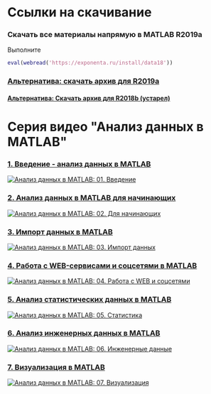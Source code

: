 # Ссылки на скачивание

### Скачать все материалы напрямую в MATLAB R2019a

Выполните
```MATLAB
eval(webread('https://exponenta.ru/install/data18'))
```

### [Альтернатива: скачать архив для R2019a](https://github.com/ETMC-Exponenta/Data-Analysis-in-MATLAB-2018/archive/master.zip)

#### [Альтернатива: Скачать архив для R2018b (устарел)](https://github.com/ETMC-Exponenta/Data-Analysis-in-MATLAB-2018/archive/v1.0.zip)


# Серия видео "Анализ данных в MATLAB"

### [1. Введение - анализ данных в MATLAB](http://www.youtube.com/watch?v=1d823SnprCY)

[![Анализ данных в MATLAB: 01. Введение](http://img.youtube.com/vi/1d823SnprCY/mqdefault.jpg)](http://www.youtube.com/watch?v=1d823SnprCY)

### [2. Анализ данных в MATLAB для начинающих](http://www.youtube.com/watch?v=pRn5Q8QlVTM)

[![Анализ данных в MATLAB: 02. Для начинающих](http://img.youtube.com/vi/pRn5Q8QlVTM/mqdefault.jpg)](http://www.youtube.com/watch?v=pRn5Q8QlVTM)

### [3. Импорт данных в MATLAB](http://www.youtube.com/watch?v=-vte8rEzDiI)

[![Анализ данных в MATLAB: 03. Импорт данных](http://img.youtube.com/vi/-vte8rEzDiI/mqdefault.jpg)](http://www.youtube.com/watch?v=-vte8rEzDiI)

### [4. Работа с WEB-сервисами и соцсетями в MATLAB](http://www.youtube.com/watch?v=0RtXAeE6TKo)

[![Анализ данных в MATLAB: 04. Работа с WEB и соцсетями](http://img.youtube.com/vi/0RtXAeE6TKo/mqdefault.jpg)](http://www.youtube.com/watch?v=0RtXAeE6TKo)

### [5. Анализ статистических данных в MATLAB](http://www.youtube.com/watch?v=bm2CyGGKVxM)

[![Анализ данных в MATLAB: 05. Статистика](http://img.youtube.com/vi/bm2CyGGKVxM/mqdefault.jpg)](http://www.youtube.com/watch?v=bm2CyGGKVxM)

### [6. Анализ инженерных данных в MATLAB](http://www.youtube.com/watch?v=8q57MA7qkcc)

[![Анализ данных в MATLAB: 06. Инженерные данные](http://img.youtube.com/vi/8q57MA7qkcc/mqdefault.jpg)](http://www.youtube.com/watch?v=8q57MA7qkcc)

### [7. Визуализация в MATLAB](http://www.youtube.com/watch?v=BZXTysdoC7I)

[![Анализ данных в MATLAB: 07. Визуализация](http://img.youtube.com/vi/BZXTysdoC7I/mqdefault.jpg)](http://www.youtube.com/watch?v=BZXTysdoC7I)
